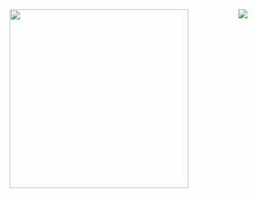 <!-- https://github.com/anuraghazra/github-readme-stats -->
<div align=center>
   <a href="#" title="HHUUYYLLEE">
  <img align="center" width="315" src="https://github-readme-stats.vercel.app/api/top-langs/?username=HHUUYYLLEE&show_icons=true&theme=dark&custom_title=Lê&#32;Bá&#32;Huy&#39;s&#32;Github&#32;Stats&bg_color=30,0F172A,581C87,0F172A,0F172A,581C87,0F172A,0F172A,0F172A&ring_color=00ff00&include_all_commits=true"/></a>
  <a href="#" title="HHUUYYLLEE">
  <img align="right" src="https://encrypted-tbn0.gstatic.com/images?q=tbn:ANd9GcSCM6Cl4T13-zPq6rMw1XkkD2t5FYnuuqaxk4wOjPd-&s"/></a>
</div>
